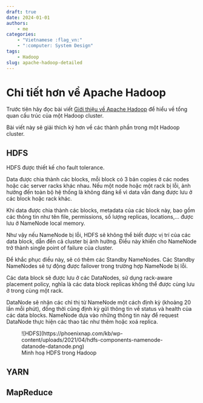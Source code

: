 ```yaml
---
draft: true
date: 2024-01-01
authors:
    - me
categories:
    - "Vietnamese :flag_vn:"
    - ":computer: System Design"
tags:
    - Hadoop
slug: apache-hadoop-detailed
---
```


# **Chi tiết hơn về Apache Hadoop**

Trước tiên hãy đọc bài viết [Giới thiệu về Apache Hadoop](hadoop-overview.md) để hiểu về tổng quan cấu trúc của một Hadoop cluster.

Bài viết này sẽ giải thích ký hơn về các thành phần trong một Hadoop cluster.

<!-- more -->

## HDFS

HDFS được thiết kế cho fault tolerance.

Data được chia thành các blocks, mỗi block có 3 bản copies ở các nodes hoặc các server racks khác nhau. Nếu một node hoặc một rack bị lỗi, ảnh hưởng đến toàn bộ hệ thống là không đáng kể vì data vẫn đang được lưu ở các block hoặc rack khác.

Khi data được chia thành các blocks, metadata của các block này, bao gồm các thông tin như tên file, permissions, số lượng replicas, locations,... được lưu ở NameNode local memory.

Như vậy nếu NameNode bị lỗi, HDFS sẽ không thể biết được vị trí của các data block, dẫn đến cả cluster bị ảnh hưởng. Điều này khiến cho NameNode trở thành single point of failure của cluster.

Để khắc phục điều này, sẽ có thêm các Standby NameNodes. Các Standby NameNodes sẽ tự động được failover trong trường hợp NameNode bị lỗi.

Các data block sẽ được lưu ở các DataNodes, sử dụng rack-aware placement policy, nghĩa là các data block replicas không thể được cùng lưu ở trong cùng một rack.

DataNode sẽ nhận các chỉ thị từ NameNode một cách định kỳ (khoảng 20 lần mỗi phút), đồng thời cũng định kỳ gửi thông tin về status và health của các data blocks. NameNode dựa vào những thông tin này để request DataNode thực hiện các thao tác như thêm hoặc xoá replica.

<figure markdown="span">
  ![HDFS](https://phoenixnap.com/kb/wp-content/uploads/2021/04/hdfs-components-namenode-datanode-datanode.png)
  <figcaption>Minh hoạ HDFS trong Hadoop</figcaption>
</figure>

## YARN

## MapReduce


<!-- end -->

[^1]: [phoenixNAP, _Apache Hadoop Architecture Explained (with Diagrams)_](https://phoenixnap.com/kb/apache-hadoop-architecture-explained)

